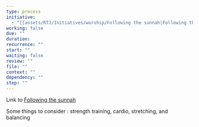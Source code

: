 ```yaml
---
type: process
initiative:
  - "[[assets/RTJ/Initiatives/worship/Following the sunnah|Following the sunnah]]"
working: false
due: ""
duration: 
recurrence: ""
start: ""
waiting: false
review: ""
file: ""
context: ""
dependency: ""
step: ""
---
```


Link to [Following the sunnah](assets/RTJ/Initiatives/worship/Following%20the%20sunnah.md)

Some things to consider : strength training, cardio, stretching, and balancing
